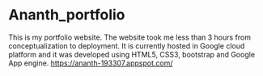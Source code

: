 # Ananth_portfolio
This is my portfolio website. The website took me less than 3 hours from conceptualization to deployment. It is currently hosted in Google cloud platform and it was developed using HTML5, CSS3, bootstrap and Google App engine.
https://ananth-193307.appspot.com/
